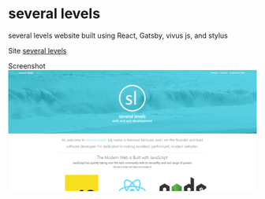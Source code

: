 # several levels
several levels website built using React, Gatsby, vivus js, and stylus

Site
[several levels](https://severallevels.io)

Screenshot
![alt text](screenshot.png "screenshot")